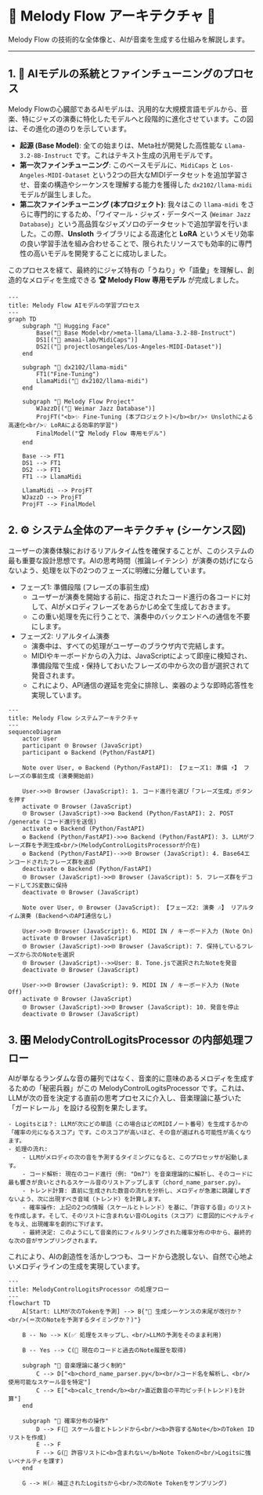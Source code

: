 # 🎹 Melody Flow アーキテクチャ 🚀

Melody Flow の技術的な全体像と、AIが音楽を生成する仕組みを解説します。

---

## 1. 🧠 AIモデルの系統とファインチューニングのプロセス

Melody Flowの心臓部であるAIモデルは、汎用的な大規模言語モデルから、音楽、特にジャズの演奏に特化したモデルへと段階的に進化させています。この図は、その進化の道のりを示しています。

- **起源 (Base Model)**: 全ての始まりは、Meta社が開発した高性能な `Llama-3.2-8B-Instruct` です。これはテキスト生成の汎用モデルです。
- **第一次ファインチューニング**: このベースモデルに、`MidiCaps` と `Los-Angeles-MIDI-Dataset` という2つの巨大なMIDIデータセットを追加学習させ、音楽の構造やシーケンスを理解する能力を獲得した `dx2102/llama-midi` モデルが誕生しました。
- **第二次ファインチューニング (本プロジェクト)**: 我々はこの `llama-midi` をさらに専門的にするため、「ワイマール・ジャズ・データベース (`Weimar Jazz Database`)」という高品質なジャズソロのデータセットで追加学習を行いました。この際、**Unsloth** ライブラリによる高速化と **LoRA** というメモリ効率の良い学習手法を組み合わせることで、限られたリソースでも効率的に専門性の高いモデルを開発することに成功しました。

このプロセスを経て、最終的にジャズ特有の「うねり」や「語彙」を理解し、創造的なメロディを生成できる **🏆 Melody Flow 専用モデル** が完成しました。

```mermaid
---
title: Melody Flow AIモデルの学習プロセス
---
graph TD
    subgraph "🤗 Hugging Face"
        Base("🤖 Base Model<br/>meta-llama/Llama-3.2-8B-Instruct")
        DS1[("🎼 amaai-lab/MidiCaps")]
        DS2[("🎵 projectlosangeles/Los-Angeles-MIDI-Dataset")]
    end

    subgraph "🔬 dx2102/llama-midi"
        FT1("Fine-Tuning")
        LlamaMidi("🎹 dx2102/llama-midi")
    end

    subgraph "🚀 Melody Flow Project"
        WJazzD[("🎷 Weimar Jazz Database")]
        ProjFT("<b>✨ Fine-Tuning (本プロジェクト)</b><br/>⚡ Unslothによる高速化<br/>💡 LoRAによる効率的学習")
        FinalModel("🏆 Melody Flow 専用モデル")
    end

    Base --> FT1
    DS1 --> FT1
    DS2 --> FT1
    FT1 --> LlamaMidi

    LlamaMidi --> ProjFT
    WJazzD --> ProjFT
    ProjFT --> FinalModel
```


## 2. ⚙️ システム全体のアーキテクチャ (シーケンス図)

ユーザーの演奏体験におけるリアルタイム性を確保することが、このシステムの最も重要な設計思想です。AIの思考時間（推論レイテンシ）が演奏の妨げにならないよう、処理を以下の2つのフェーズに明確に分離しています。

  - フェーズ1: 準備段階 (フレーズの事前生成)
    - ユーザーが演奏を開始する前に、指定されたコード進行の各コードに対して、AIがメロディフレーズをあらかじめ全て生成しておきます。
    - この重い処理を先に行うことで、演奏中のバックエンドへの通信を不要にします。
  - フェーズ2: リアルタイム演奏
    - 演奏中は、すべての処理がユーザーのブラウザ内で完結します。
    - MIDIやキーボードからの入力は、JavaScriptによって即座に検知され、準備段階で生成・保持しておいたフレーズの中から次の音が選択されて発音されます。
    - これにより、API通信の遅延を完全に排除し、楽器のような即時応答性を実現しています。

```mermaid
---
title: Melody Flow システムアーキテクチャ
---
sequenceDiagram
    actor User
    participant 🌐 Browser (JavaScript)
    participant ⚙️ Backend (Python/FastAPI)

    Note over User, ⚙️ Backend (Python/FastAPI): 【フェーズ1: 準備 ⚡️】 フレーズの事前生成 (演奏開始前)

    User->>🌐 Browser (JavaScript): 1. コード進行を選び「フレーズ生成」ボタンを押す
    activate 🌐 Browser (JavaScript)
    🌐 Browser (JavaScript)->>⚙️ Backend (Python/FastAPI): 2. POST /generate (コード進行を送信)
    activate ⚙️ Backend (Python/FastAPI)
    ⚙️ Backend (Python/FastAPI)->>⚙️ Backend (Python/FastAPI): 3. LLMがフレーズ群を予測生成<br/>(MelodyControlLogitsProcessorが介在)
    ⚙️ Backend (Python/FastAPI)-->>🌐 Browser (JavaScript): 4. Base64エンコードされたフレーズ群を返却
    deactivate ⚙️ Backend (Python/FastAPI)
    🌐 Browser (JavaScript)->>🌐 Browser (JavaScript): 5. フレーズ群をデコードしてJS変数に保持
    deactivate 🌐 Browser (JavaScript)

    Note over User, 🌐 Browser (JavaScript): 【フェーズ2: 演奏 🎶】 リアルタイム演奏 (BackendへのAPI通信なし)

    User->>🌐 Browser (JavaScript): 6. MIDI IN / キーボード入力 (Note On)
    activate 🌐 Browser (JavaScript)
    🌐 Browser (JavaScript)->>🌐 Browser (JavaScript): 7. 保持しているフレーズから次のNoteを選択
    🌐 Browser (JavaScript)-->>User: 8. Tone.jsで選択されたNoteを発音
    deactivate 🌐 Browser (JavaScript)

    User->>🌐 Browser (JavaScript): 9. MIDI IN / キーボード入力 (Note Off)
    activate 🌐 Browser (JavaScript)
    🌐 Browser (JavaScript)->>🌐 Browser (JavaScript): 10. 発音を停止
    deactivate 🌐 Browser (JavaScript)
```


## 3. 🎛️ MelodyControlLogitsProcessor の内部処理フロー

AIが単なるランダムな音の羅列ではなく、音楽的に意味のあるメロディを生成するための「秘密兵器」がこの MelodyControlLogitsProcessor です。これは、LLMが次の音を決定する直前の思考プロセスに介入し、音楽理論に基づいた「ガードレール」を設ける役割を果たします。

    - Logitsとは？: LLMが次にどの単語（この場合はどのMIDIノート番号）を生成するかの「確率の元になるスコア」です。このスコアが高いほど、その音が選ばれる可能性が高くなります。
    - 処理の流れ:
        - LLMがメロディの次の音を予測するタイミングになると、このプロセッサが起動します。
        - コード解析: 現在のコード進行（例: "Dm7"）を音楽理論的に解析し、そのコードに最も響きが良いとされるスケール音のリストアップします（chord_name_parser.py）。
        - トレンド計算: 直前に生成された数音の流れを分析し、メロディが急激に跳躍しすぎないよう、次に出現すべき音域（トレンド）を計算します。
        - 確率操作: 上記の2つの情報（スケールとトレンド）を基に、「許容する音」のリストを作成します。そして、そのリストに含まれない音のLogits（スコア）に意図的にペナルティを与え、出現確率を劇的に下げます。
        - 最終決定: このようにして音楽的にフィルタリングされた確率分布の中から、最終的な次の音がサンプリングされます。

これにより、AIの創造性を活かしつつも、コードから逸脱しない、自然で心地よいメロディラインの生成を実現しています。


```mermaid
---
title: MelodyControlLogitsProcessor の処理フロー
---
flowchart TD
    A[Start: LLMが次のTokenを予測] --> B{"🤔 生成シーケンスの末尾が改行か？<br/>(＝次のNoteを予測するタイミングか？)"}

    B -- No --> K(✅ 処理をスキップし、<br/>LLMの予測をそのまま利用)

    B -- Yes --> C(🎼 現在のコードと過去のNote履歴を取得)

    subgraph "📜 音楽理論に基づく制約"
        C --> D["<b>chord_name_parser.py</b><br/>コード名を解析し、<br/>使用可能なスケール音を特定"]
        C --> E["<b>calc_trend</b><br/>直近数音の平均ピッチ(トレンド)を計算"]
    end

    subgraph "🔧 確率分布の操作"
        D --> F(🎵 スケール音とトレンドから<br/><b>許容するNote</b>のToken IDリストを作成)
        E --> F
        F --> G(🚫 許容リストに<b>含まれない</b>Note Tokenの<br/>Logitsに強いペナルティを課す)
    end

    G --> H(🎶 補正されたLogitsから<br/>次のNote Tokenをサンプリング)
```


